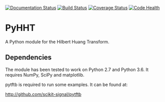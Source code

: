 [![Documentation Status](https://readthedocs.org/projects/pyhht/badge/?version=latest)](https://readthedocs.org/projects/pyhht/?badge=latest)
[![Build Status](https://travis-ci.org/jaidevd/pyhht.svg?branch=dev)](https://travis-ci.org/jaidevd/pyhht)
[![Coverage Status](https://coveralls.io/repos/github/jaidevd/pyhht/badge.svg?branch=dev)](https://coveralls.io/github/jaidevd/pyhht?branch=dev)
[![Code Health](https://landscape.io/github/jaidevd/pyhht/dev/landscape.svg?style=flat)](https://landscape.io/github/jaidevd/pyhht/dev)

PyHHT
=====

A Python module for the Hilbert Huang Transform.

Dependencies
------------
The module has been tested to work on Python 2.7 and Python 3.6. It requires NumPy, SciPy and
matplotlib.

pytftb is required to run some examples. It can be found at:

http://github.com/scikit-signal/pytftb
